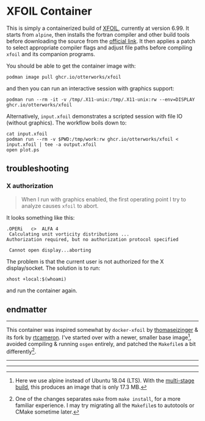 # XFOIL Container

This is simply a containerized build of [XFOIL], currently at version 6.99.
It starts from `alpine`, then installs the fortran compiler and other build
tools before downloading the source from the [official link][tgz].
It then applies a patch to select appropriate compiler flags and adjust file
paths before compiling `xfoil` and its companion programs.

You should be able to get the container image with:
```
podman image pull ghcr.io/otterworks/xfoil
```
and then you can run an interactive session with graphics support:
```
podman run --rm -it -v /tmp/.X11-unix:/tmp/.X11-unix:rw --env=DISPLAY ghcr.io/otterworks/xfoil
```
Alternatively, `input.xfoil` demonstrates a scripted session with file IO
(without graphics). The workflow boils down to:
```
cat input.xfoil
podman run --rm -v $PWD:/tmp/work:rw ghcr.io/otterworks/xfoil < input.xfoil | tee -a output.xfoil
open plot.ps
```

## troubleshooting

### X authorization

> When I run with graphics enabled, the first operating point I try to analyze causes `xfoil` to abort.

It looks something like this:
```
.OPERi   c>  ALFA 4
 Calculating unit vorticity distributions ...
Authorization required, but no authorization protocol specified

 Cannot open display...aborting

```

The problem is that the current user is not authorized for the X display/socket. The solution is to run:
```
xhost +local:$(whoami)
```
and run the container again.

## endmatter
_____________
This container was inspired somewhat by `docker-xfoil` by [thomaseizinger] & its fork by [rtcameron].
I've started over with a newer, smaller base image[^b], avoided compiling & running `osgen` entirely,
and patched the `Makefile`s a bit differently[^m].
_____________

[^b]: Here we use alpine instead of Ubuntu 18.04 (LTS). With the [multi-stage build][multi-stage], this produces an image that is only 17.3 MB.
[^m]: One of the changes separates `make` from `make install`, for a more familiar experience. I may try migrating all the `Makefile`s to autotools or CMake sometime later.
_____________
[XFOIL]: https://web.mit.edu/drela/Public/web/xfoil/
[tgz]: https://web.mit.edu/drela/Public/web/xfoil/xfoil6.99.tgz

[thomaseizinger]: https://github.com/thomaseizinger/docker-xfoil
[rtcameron]: https://github.com/rtcameron/docker-xfoil
[multi-stage]: https://blog.lazkani.io/posts/multi-stage-docker-container-build/
